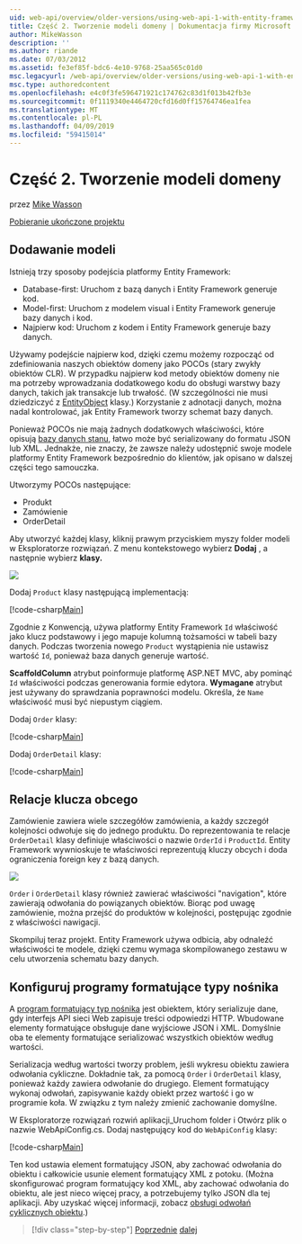 ```yaml
---
uid: web-api/overview/older-versions/using-web-api-1-with-entity-framework-5/using-web-api-with-entity-framework-part-2
title: Część 2. Tworzenie modeli domeny | Dokumentacja firmy Microsoft
author: MikeWasson
description: ''
ms.author: riande
ms.date: 07/03/2012
ms.assetid: fe3ef85f-bdc6-4e10-9768-25aa565c01d0
msc.legacyurl: /web-api/overview/older-versions/using-web-api-1-with-entity-framework-5/using-web-api-with-entity-framework-part-2
msc.type: authoredcontent
ms.openlocfilehash: e4c0f3fe596471921c174762c83d1f013b42fb3e
ms.sourcegitcommit: 0f1119340e4464720cfd16d0ff15764746ea1fea
ms.translationtype: MT
ms.contentlocale: pl-PL
ms.lasthandoff: 04/09/2019
ms.locfileid: "59415014"
---
```

# <a name="part-2-creating-the-domain-models"></a>Część 2. Tworzenie modeli domeny

przez [Mike Wasson](https://github.com/MikeWasson)

[Pobieranie ukończone projektu](http://code.msdn.microsoft.com/ASP-NET-Web-API-with-afa30545)

## <a name="add-models"></a>Dodawanie modeli

Istnieją trzy sposoby podejścia platformy Entity Framework:

- Database-first: Uruchom z bazą danych i Entity Framework generuje kod.
- Model-first: Uruchom z modelem visual i Entity Framework generuje bazy danych i kod.
- Najpierw kod: Uruchom z kodem i Entity Framework generuje bazy danych.

Używamy podejście najpierw kod, dzięki czemu możemy rozpocząć od zdefiniowania naszych obiektów domeny jako POCOs (stary zwykły obiektów CLR). W przypadku najpierw kod metody obiektów domeny nie ma potrzeby wprowadzania dodatkowego kodu do obsługi warstwy bazy danych, takich jak transakcje lub trwałość. (W szczególności nie musi dziedziczyć z [EntityObject](https://msdn.microsoft.com/library/system.data.objects.dataclasses.entityobject.aspx) klasy.) Korzystanie z adnotacji danych, można nadal kontrolować, jak Entity Framework tworzy schemat bazy danych.

Ponieważ POCOs nie mają żadnych dodatkowych właściwości, które opisują [bazy danych stanu](https://msdn.microsoft.com/library/system.data.entitystate.aspx), łatwo może być serializowany do formatu JSON lub XML. Jednakże, nie znaczy, że zawsze należy udostępnić swoje modele platformy Entity Framework bezpośrednio do klientów, jak opisano w dalszej części tego samouczka.

Utworzymy POCOs następujące:

- Produkt
- Zamówienie
- OrderDetail

Aby utworzyć każdej klasy, kliknij prawym przyciskiem myszy folder modeli w Eksploratorze rozwiązań. Z menu kontekstowego wybierz **Dodaj** , a następnie wybierz **klasy.**

![](using-web-api-with-entity-framework-part-2/_static/image1.png)

Dodaj `Product` klasy następującą implementacją:

[!code-csharp[Main](using-web-api-with-entity-framework-part-2/samples/sample1.cs)]

Zgodnie z Konwencją, używa platformy Entity Framework `Id` właściwość jako klucz podstawowy i jego mapuje kolumną tożsamości w tabeli bazy danych. Podczas tworzenia nowego `Product` wystąpienia nie ustawisz wartość `Id`, ponieważ baza danych generuje wartość.

**ScaffoldColumn** atrybut poinformuje platformę ASP.NET MVC, aby pominąć `Id` właściwości podczas generowania formie edytora. **Wymagane** atrybut jest używany do sprawdzania poprawności modelu. Określa, że `Name` właściwość musi być niepustym ciągiem.

Dodaj `Order` klasy:

[!code-csharp[Main](using-web-api-with-entity-framework-part-2/samples/sample2.cs)]

Dodaj `OrderDetail` klasy:

[!code-csharp[Main](using-web-api-with-entity-framework-part-2/samples/sample3.cs)]

## <a name="foreign-key-relations"></a>Relacje klucza obcego

Zamówienie zawiera wiele szczegółów zamówienia, a każdy szczegół kolejności odwołuje się do jednego produktu. Do reprezentowania te relacje `OrderDetail` klasy definiuje właściwości o nazwie `OrderId` i `ProductId`. Entity Framework wywnioskuje te właściwości reprezentują kluczy obcych i doda ograniczenia foreign key z bazą danych.

![](using-web-api-with-entity-framework-part-2/_static/image2.png)

`Order` i `OrderDetail` klasy również zawierać właściwości "navigation", które zawierają odwołania do powiązanych obiektów. Biorąc pod uwagę zamówienie, można przejść do produktów w kolejności, postępując zgodnie z właściwości nawigacji.

Skompiluj teraz projekt. Entity Framework używa odbicia, aby odnaleźć właściwości te modele, dzięki czemu wymaga skompilowanego zestawu w celu utworzenia schematu bazy danych.

## <a name="configure-the-media-type-formatters"></a>Konfiguruj programy formatujące typy nośnika

A [program formatujący typ nośnika](../../formats-and-model-binding/media-formatters.md) jest obiektem, który serializuje dane, gdy interfejs API sieci Web zapisuje treści odpowiedzi HTTP. Wbudowane elementy formatujące obsługuje dane wyjściowe JSON i XML. Domyślnie oba te elementy formatujące serializować wszystkich obiektów według wartości.

Serializacja według wartości tworzy problem, jeśli wykresu obiektu zawiera odwołania cykliczne. Dokładnie tak, za pomocą `Order` i `OrderDetail` klasy, ponieważ każdy zawiera odwołanie do drugiego. Element formatujący wykonaj odwołań, zapisywanie każdy obiekt przez wartość i go w programie koła. W związku z tym należy zmienić zachowanie domyślne.

W Eksploratorze rozwiązań rozwiń aplikacji\_Uruchom folder i Otwórz plik o nazwie WebApiConfig.cs. Dodaj następujący kod do `WebApiConfig` klasy:

[!code-csharp[Main](using-web-api-with-entity-framework-part-2/samples/sample4.cs?highlight=11)]

Ten kod ustawia element formatujący JSON, aby zachować odwołania do obiektu i całkowicie usunie element formatujący XML z potoku. (Można skonfigurować program formatujący kod XML, aby zachować odwołania do obiektu, ale jest nieco więcej pracy, a potrzebujemy tylko JSON dla tej aplikacji. Aby uzyskać więcej informacji, zobacz [obsługi odwołań cyklicznych obiektu](../../formats-and-model-binding/json-and-xml-serialization.md#handling_circular_object_references).)

> [!div class="step-by-step"]
> [Poprzednie](using-web-api-with-entity-framework-part-1.md)
> [dalej](using-web-api-with-entity-framework-part-3.md)
